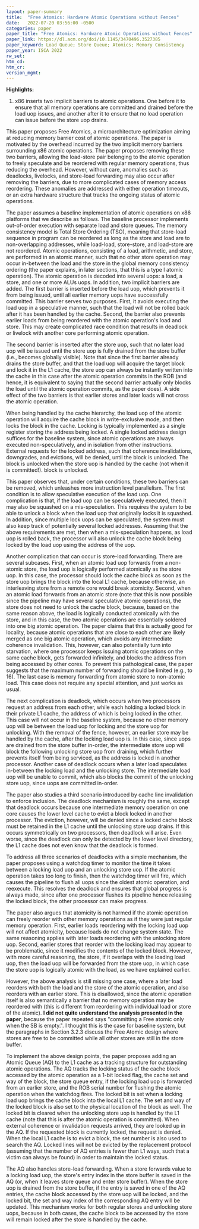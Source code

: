 ```yaml
---
layout: paper-summary
title:  "Free Atomics: Hardware Atomic Operations without Fences"
date:   2022-07-20 03:56:00 -0500
categories: paper
paper_title: "Free Atomics: Hardware Atomic Operations without Fences"
paper_link: https://dl.acm.org/doi/10.1145/3470496.3527385
paper_keyword: Load Queue; Store Queue; Atomics; Memory Consistency
paper_year: ISCA 2022
rw_set:
htm_cd:
htm_cr:
version_mgmt:
---
```


**Highlights:**

1. x86 inserts two implicit barriers to atomic operations. One before it to ensure that all memory operations are 
committed and drained before the load uop issues, and another after it to ensure that no load operation can issue
before the store uop drains.



This paper proposes Free Atomics, a microarchitecture optimization aiming at reducing memory barrier cost of atomic 
operations.
The paper is motivated by the overhead incurred by the two implicit memory barriers surrounding x86 atomic operations.
The paper proposes removing these two barriers, allowing the load-store pair belonging to the atomic operation
to freely speculate and be reordered with regular memory operations, thus reducing the overhead.
However, without care, anomalies such as deadlocks, livelocks, and store-load forwarding may also occur after
removing the barriers, due to more complicated cases of memory access reordering.
These anomalies are addressed with either operation timeouts, or an extra hardware structure that tracks 
the ongoing status of atomic operations. 

The paper assumes a baseline implementation of atomic operations on x86 platforms that we describe as follows.
The baseline processor implements out-of-order execution with separate load and store queues. The memory consistency
model is Total Store Ordering (TSO), meaning that store-load sequence in program can be reordered as long as the 
store and load are to non-overlapping addresses, while load-load, store-store, and load-store are not reordered.
Atomic operations, consisting of a load, arithmetic, and store, are performed in an atomic manner, such that no 
other store operation may occur in-between the load and the store in the global memory consistency ordering 
(the paper explains, in later sections, that this is a type I atomic operation).
The atomic operation is decoded into several uops: a load, a store, and one or more ALUs uops.
In addition, two implicit barriers are added. The first barrier is inserted before the load uop, which prevents it
from being issued, until all earlier memory uops have successfully committed.
This barrier serves two purposes. First, it avoids executing the load uop in a speculative manner, such that the load
will not be rolled back after it has been handled by the cache. 
Second, the barrier also prevents earlier loads from being reordered with the atomic operation's load and store. 
This may create complicated race condition that results in deadlock or livelock with another core performing atomic 
operation.

The second barrier is inserted after the store uop, such that no later load uop will be issued until the store uop
is fully drained from the store buffer (i.e., becomes globally visible). 
Note that since the first barrier already drains the store buffer, and that the load uop will acquire the target
block and lock it in the L1 cache, the store uop can always be instantly written into the cache in this case
after the atomic operation commits in the ROB (and hence, it is equivalent to saying that the second barrier 
actually only blocks the load until the atomic operation commits, as the paper does).
A side effect of the two barriers is that earlier stores and later loads will not cross the atomic operation.

When being handled by the cache hierarchy, the load uop of the atomic operation will acquire the cache block
in write-exclusive mode, and then locks the block in the cache. Locking is typically implemented as a single register
storing the address being locked.
A single locked address design suffices for the baseline system, since atomic operations are always executed 
non-speculatively, and in isolation from other instructions.
External requests for the locked address, such that coherence invalidations, downgrades, and evictions, will
be denied, until the block is unlocked.
The block is unlocked when the store uop is handled by the cache (not when it is committed!).
block is unlocked.

This paper observes that, under certain conditions, these two barriers can be removed, which unleashes more 
instruction level parallelism.
The first condition is to allow speculative execution of the load uop.
One complication is that, if the load uop can be speculatively executed, then it may also be squashed on a 
mis-speculation. This requires the system to be able to unlock a block when the load uop that originally locks
it is squashed.
In addition, since multiple lock uops can be speculated, the system must also keep track of potentially
several locked addresses.
Assuming that the above requirements are met, then when a mis-speculation happens, as load uop is rolled back,
the processor will also unlock the cache block being locked by the load uop using the address of the uop. 

Another complication that can occur is store-load forwarding. There are several subcases.
First, when an atomic load uop forwards from a non-atomic store, the load uop is logically performed
atomically as the store uop. In this case, the processor should lock the cache block as soon as the 
store uop brings the block into the local L1 cache, because otherwise, an interleaving store from a remote core 
would break atomicity.
Second, when an atomic load forwards from an atomic store (note that this is now possible since the pipeline
may have several speculative atomic operations), the store does not need to unlock the cache block, because, 
based on the same reason above, the load is logically conducted atomically with the store, and in this case,
the two atomic operations are essentially soldered into one big atomic operation.
The paper claims that this is actually good for locality, because atomic operations that are close to each
other are likely merged as one big atomic operation, which avoids any intermediate coherence invalidation.
This, however, can also potentially turn into starvation, where one processor keeps issuing atomic operations
on the same cache block, gets forwarded infinitely, and blocks the address from being accessed by other cores.
To prevent this pathological case, the paper suggests that the maximum number of forwarding should be limited
(e.g., to 16).
The last case is memory forwarding from atomic store to non-atomic load. This case does not require any special
attention, and just works as usual.

The next complication is deadlock, which occurs when two processors request an address from each other, while
each holding a locked block in their private L1 cache, the address of which is being locked in the other.
This case will not occur in the baseline system, because no other memory uop will be between the load uop for
locking and the store uop for unlocking. 
With the removal of the fence, however, an earlier store may be handled by the cache, after the locking load uop
is. In this case, since uops are drained from the store buffer in-order, the intermediate store uop will block
the following unlocking store uop from draining, which further prevents itself from being serviced, as the 
address is locked in another processor.
Another case of deadlock occurs when a later load speculates in-between the locking load and the unlocking store.
The intermediate load uop will be unable to commit, which also blocks the commit of the unlocking store uop,
since uops are committed in-order.

The paper also studies a third scenario introduced by cache line invalidation to enforce inclusion. 
The deadlock mechanism is roughly the same, except that deadlock occurs because one intermediate memory
operation on one core causes the lower level cache to evict a block locked in another processor.
The eviction, however, will be denied since a locked cache block must be retained in the L1 cache until
the unlocking store uop drains. If this occurs symmetrically on two processors, then deadlock
will arise. Even worse, since the deadlock can only be detected by the lower level directory, the L1
cache does not even know that the deadlock is formed.

To address all three scenarios of deadlocks with a simple mechanism, the paper proposes using a watchdog timer
to monitor the time it takes between a locking load uop and an unlocking store uop.
If the atomic operation takes too long to finish, then the watchdog timer will fire, which causes the pipeline to
flush all uops since the oldest atomic operation, and reexecute. 
This resolves the deadlock and ensures that global progress is always made, since after one processor flushes its
pipeline hence releasing the locked block, the other processor can make progress. 

The paper also argues that atomicity is not harmed if the atomic operation can freely reorder with other memory
operations as if they were just regular memory operation. 
First, earlier loads reordering with the locking load uop will not affect atomicity, because loads do not change
system state. The same reasoning applies with later loads reordering with the unlocking store uop.
Second, earlier stores that reorder with the locking load may appear to be problematic, since it modifies the 
contents of the locked block. However, with more careful reasoning, the store, if it overlaps with the 
loading load uop, then the load uop will be forwarded from the store uop, in which case the store uop
is logically atomic with the load, as we have explained earlier.

However, the above analysis is still missing one case, where a later load reorders with both the load and the store 
of the atomic operation, and also reorders with an earlier store. This is disallowed, since the atomic operation
itself is also semantically a barrier that no memory operation may be reordered with (this is different from reordering
with individual load or store of the atomic).
**I did not quite understand the analysis presented in the paper**, because the paper repeated says
"committing a Free atomic only when the SB is empty.". I thought this is the case for baseline system, but the 
paragraphs in Section 3.2.3 discuss the Free Atomic design where stores are free to be committed while all other 
stores are still in the store buffer.

To implement the above design points, the paper proposes adding an Atomic Queue (AQ) to the L1 cache as a 
tracking structure for outstanding atomic operations. 
The AQ tracks the locking status of the cache block accessed by the atomic operation as a 1-bit locked flag, 
the cache set and way of the block, 
the store queue entry, if the locking load uop is forwarded from an earlier store,
and the ROB serial number for flushing the atomic operation when the watchdog fires.
The locked bit is set when a locking load uop brings the cache block into the local L1 cache.
The set and way of the locked block is also set to the physical location of the block as well.
The locked bit is cleared when the unlocking store uop is handled by the L1 cache (note that this is
after the atomic operation is committed). 
When external coherence or invalidation requests arrived, they are looked up in the AQ. If the requested block
is currently locked, the request is denied.
When the local L1 cache is to evict a block, the set number is also used to search the AQ. Locked lines will not
be evicted by the replacement protocol (assuming that the number of AQ entries is fewer than L1 ways, such that
a victim can always be found) in order to maintain the locked status. 

The AQ also handles store-load forwarding. When a store forwards value to a locking load uop, the store's entry index
in the store buffer is saved in the AQ (or, when it leaves store queue and enter store buffer). 
When the store uop is drained from the store buffer, if the entry is saved in one of the AQ entries, the cache block
accessed by the store uop will be locked, and the locked bit, the set and way index of the corresponding AQ entry
will be updated.
This mechanism works for both regular stores and unlocking store uops, because in both cases, the cache block
to be accessed by the store will remain locked after the store is handled by the cache.
